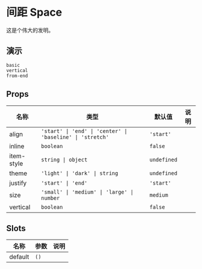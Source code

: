# 间距 Space
这是个伟大的发明。
## 演示
```demo
basic
vertical
from-end
```
## Props
|名称|类型|默认值|说明|
|-|-|-|-|
|align|`'start' \| 'end' \| 'center' \| 'baseline' \| 'stretch'`|`'start'`||
|inline|`boolean`|`false`||
|item-style|`string \| object`|`undefined`||
|theme|`'light' \| 'dark' \| string`|`undefined`||
|justify|`'start' \| 'end'`|`'start'`||
|size|`'small' \| 'medium' \| 'large' \| number`|`medium`||
|vertical|`boolean`|`false`||

## Slots
|名称|参数|说明|
|-|-|-|
|default|`()`||